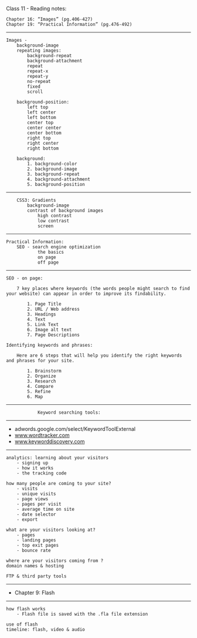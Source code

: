 Class 11 - Reading notes:

    Chapter 16: “Images” (pg.406-427)
    Chapter 19: “Practical Information” (pg.476-492)
---

    Images -
        background-image
        repeating images:
            background-repeat
            background-attachment
            repeat
            repeat-x
            repeat-y
            no-repeat
            fixed
            scroll

        background-position:
            left top
            left center
            left bottom
            center top
            center center
            center bottom
            right top
            right center
            right bottom

        background:
            1. background-color
            2. background-image
            3. background-repeat
            4. background-attachment
            5. background-position
---
        CSS3: Gradients
            background-image
            contrast of background images
                high contrast 
                low contrast 
                screen
---
    Practical Information:
        SEO - search engine optimization
                the basics
                on page 
                off page
___        
    SEO - on page:

        7 key places where keywords (the words people might search to find your website) can appear in order to improve its findability. 

            1. Page Title
            2. URL / Web address
            3. Headings 
            4. Text 
            5. Link Text 
            6. Image alt text
            7. Page Descriptions 

    Identifying keywords and phrases:

        Here are 6 steps that will help you identify the right keywords and phrases for your site. 

            1. Brainstorm
            2. Organize
            3. Research
            4. Compare
            5. Refine 
            6. Map
---
                Keyword searching tools:
---
* adwords.google.com/select/KeywordToolExternal
* www.wordtracker.com
* www.keyworddiscovery.com
---
    analytics: learning about your visitors
        - signing up
        - how it works
        - the tracking code

    how many people are coming to your site?
        - visits 
        - unique visits
        - page views
        - pages per visit
        - average time on site
        - date selector
        - export

    what are your visitors looking at?
        - pages
        - landing pages
        - top exit pages
        - bounce rate

    where are your visitors coming from ?
    domain names & hosting

    FTP & third party tools
---

* Chapter 9: Flash
___
    how flash works
        - Flash file is saved with the .fla file extension

    use of flash
    timeline: flash, video & audio

